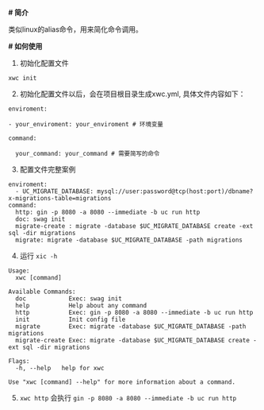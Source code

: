**# 简介**

类似linux的alias命令，用来简化命令调用。

**# 如何使用**

1. 初始化配置文件

```
xwc init
```

2. 初始化配置文件以后，会在项目根目录生成xwc.yml, 具体文件内容如下：

```
enviroment:

- your_enviroment: your_enviroment # 环境变量

command:

  your_command: your_command # 需要简写的命令

```

3. 配置文件完整案例

```
enviroment:
  - UC_MIGRATE_DATABASE: mysql://user:password@tcp(host:port)/dbname?x-migrations-table=migrations
command:
  http: gin -p 8080 -a 8080 --immediate -b uc run http
  doc: swag init
  migrate-create : migrate -database $UC_MIGRATE_DATABASE create -ext sql -dir migrations
  migrate: migrate -database $UC_MIGRATE_DATABASE -path migrations

```

4. 运行 `xic -h`

```
Usage:
  xwc [command]

Available Commands:
  doc            Exec: swag init
  help           Help about any command
  http           Exec: gin -p 8080 -a 8080 --immediate -b uc run http
  init           Init config file
  migrate        Exec: migrate -database $UC_MIGRATE_DATABASE -path migrations
  migrate-create Exec: migrate -database $UC_MIGRATE_DATABASE create -ext sql -dir migrations

Flags:
  -h, --help   help for xwc

Use "xwc [command] --help" for more information about a command.
```

5. `xwc http` 会执行 `gin -p 8080 -a 8080 --immediate -b uc run http`